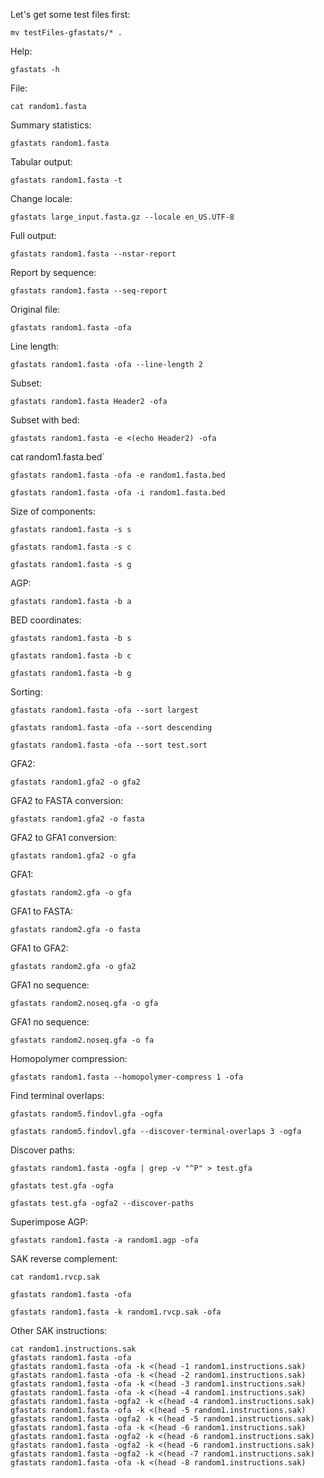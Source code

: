 Let's get some test files first:
```
mv testFiles-gfastats/* .
```
Help:
```
gfastats -h
```
File:
```
cat random1.fasta
```
Summary statistics:
```
gfastats random1.fasta
```
Tabular output:
```
gfastats random1.fasta -t
```
Change locale:
```
gfastats large_input.fasta.gz --locale en_US.UTF-8
```
Full output:
```
gfastats random1.fasta --nstar-report
```
Report by sequence:
```
gfastats random1.fasta --seq-report
```
Original file:
```
gfastats random1.fasta -ofa
```
Line length:
```
gfastats random1.fasta -ofa --line-length 2
```
Subset:
```
gfastats random1.fasta Header2 -ofa
```
Subset with bed:
```
gfastats random1.fasta -e <(echo Header2) -ofa
```
cat random1.fasta.bed`
```
gfastats random1.fasta -ofa -e random1.fasta.bed
```
```
gfastats random1.fasta -ofa -i random1.fasta.bed
```
Size of components:
```
gfastats random1.fasta -s s
```
```
gfastats random1.fasta -s c
```
```
gfastats random1.fasta -s g
```
AGP:
```
gfastats random1.fasta -b a
```
BED coordinates:
```
gfastats random1.fasta -b s
```
```
gfastats random1.fasta -b c
```
```
gfastats random1.fasta -b g
```
Sorting:
```
gfastats random1.fasta -ofa --sort largest
```
```
gfastats random1.fasta -ofa --sort descending
```
```
gfastats random1.fasta -ofa --sort test.sort
```
GFA2:
```
gfastats random1.gfa2 -o gfa2
```
GFA2 to FASTA conversion:
```
gfastats random1.gfa2 -o fasta
```
GFA2 to GFA1 conversion:
```
gfastats random1.gfa2 -o gfa
```
GFA1:
```
gfastats random2.gfa -o gfa
```
GFA1 to FASTA:
```
gfastats random2.gfa -o fasta
```
GFA1 to GFA2:
```
gfastats random2.gfa -o gfa2
```
GFA1 no sequence:
```
gfastats random2.noseq.gfa -o gfa
```
GFA1 no sequence:
```
gfastats random2.noseq.gfa -o fa
```
Homopolymer compression:
```
gfastats random1.fasta --homopolymer-compress 1 -ofa
```
Find terminal overlaps:
```
gfastats random5.findovl.gfa -ogfa
```
```
gfastats random5.findovl.gfa --discover-terminal-overlaps 3 -ogfa
```
Discover paths:
```
gfastats random1.fasta -ogfa | grep -v "^P" > test.gfa
```
```
gfastats test.gfa -ogfa
```
```
gfastats test.gfa -ogfa2 --discover-paths
```
Superimpose AGP:
```
gfastats random1.fasta -a random1.agp -ofa
```
SAK reverse complement:
```
cat random1.rvcp.sak
```
```
gfastats random1.fasta -ofa
```
```
gfastats random1.fasta -k random1.rvcp.sak -ofa
```
Other SAK instructions:
```
cat random1.instructions.sak
gfastats random1.fasta -ofa
gfastats random1.fasta -ofa -k <(head -1 random1.instructions.sak)
gfastats random1.fasta -ofa -k <(head -2 random1.instructions.sak)
gfastats random1.fasta -ofa -k <(head -3 random1.instructions.sak)
gfastats random1.fasta -ofa -k <(head -4 random1.instructions.sak)
gfastats random1.fasta -ogfa2 -k <(head -4 random1.instructions.sak)
gfastats random1.fasta -ofa -k <(head -5 random1.instructions.sak)
gfastats random1.fasta -ogfa2 -k <(head -5 random1.instructions.sak)
gfastats random1.fasta -ofa -k <(head -6 random1.instructions.sak)
gfastats random1.fasta -ogfa2 -k <(head -6 random1.instructions.sak)
gfastats random1.fasta -ogfa2 -k <(head -6 random1.instructions.sak)
gfastats random1.fasta -ogfa2 -k <(head -7 random1.instructions.sak)
gfastats random1.fasta -ofa -k <(head -8 random1.instructions.sak)
```
